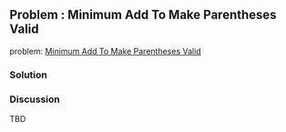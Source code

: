 ## Problem : Minimum Add To Make Parentheses Valid

problem: [Minimum Add To Make Parentheses Valid](https://leetcode.com/problems/minimum-add-to-make-parentheses-valid/)

### Solution

### Discussion

TBD

